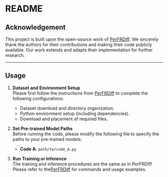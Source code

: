 # README

## Acknowledgement

This project is built upon the open-source work of [PerFRDiff](https://github.com/xk0720/PerFRDiff). We sincerely thank the authors for their contributions and making their code publicly available. Our work extends and adapts their implementation for further research.

---

## Usage

1. **Dataset and Environment Setup**  
   Please first follow the instructions from [PerFRDiff](https://github.com/xk0720/PerFRDiff) to complete the following configurations:
   - Dataset download and directory organization.
   - Python environment setup (including dependencies).
   - Download and placement of required files.

2. **Set Pre-trained Model Paths**  
   Before running the code, please modify the following file to specify the paths to your pre-trained models:
   - **Code A**: `path/to/code_A.py`  

3. **Run Training or Inference**  
  The training and inference procedures are the same as in PerFRDiff. Please refer to the[PerFRDiff](https://github.com/xk0720/PerFRDiff) for commands and usage examples.
